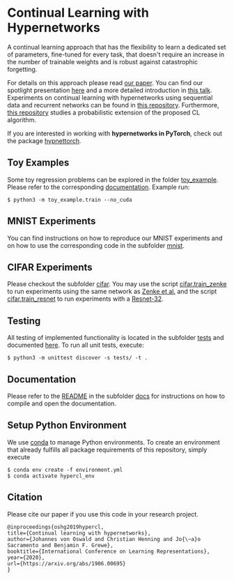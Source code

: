 # Continual Learning with Hypernetworks

A continual learning approach that has the flexibility to learn a dedicated set of parameters, fine-tuned for every task, that doesn't require an increase in the number of trainable weights and is robust against catastrophic forgetting.

For details on this approach please read [our paper](https://arxiv.org/abs/1906.00695). You can find our spotlight presentation [here](https://iclr.cc/virtual_2020/poster_SJgwNerKvB.html) and a more detailed introduction in [this talk](https://youtu.be/sFNAXF8H0IY?t=959). Experiments on continual learning with hypernetworks using sequential data and recurrent networks can be found in [this repository](https://github.com/mariacer/cl_in_rnns). Furthermore, [this repository](https://github.com/chrhenning/posterior_replay_cl) studies a probabilistic extension of the proposed CL algorithm.

If you are interested in working with **hypernetworks in PyTorch**, check out the package [hypnettorch](https://github.com/chrhenning/hypnettorch).

## Toy Examples

Some toy regression problems can be explored in the folder [toy_example](toy_example). Please refer to the corresponding [documentation](toy_example/README.md). Example run:

```console
$ python3 -m toy_example.train --no_cuda
```

## MNIST Experiments

You can find instructions on how to reproduce our MNIST experiments and on how to use the corresponding code in the subfolder [mnist](mnist).

## CIFAR Experiments

Please checkout the subfolder [cifar](cifar). You may use the script [cifar.train_zenke](cifar/train_zenke.py) to run experiments using the same network as [Zenke et al.](https://arxiv.org/abs/1703.04200) and the script [cifar.train_resnet](cifar/train_resnet.py) to run experiments with a [Resnet-32](https://arxiv.org/abs/1512.03385).

## Testing

All testing of implemented functionality is located in the subfolder [tests](tests) and documented [here](tests/README.md). To run all unit tests, execute:

```console
$ python3 -m unittest discover -s tests/ -t .
```

## Documentation

Please refer to the [README](docs/README.md) in the subfolder [docs](docs) for instructions on how to compile and open the documentation.

## Setup Python Environment

We use [conda](https://www.anaconda.com/) to manage Python environments. To create an environment that already fulfills all package requirements of this repository, simply execute

```console
$ conda env create -f environment.yml
$ conda activate hypercl_env
```

## Citation
Please cite our paper if you use this code in your research project.

```
@inproceedings{oshg2019hypercl,
title={Continual learning with hypernetworks},
author={Johannes von Oswald and Christian Henning and Jo{\~a}o Sacramento and Benjamin F. Grewe},
booktitle={International Conference on Learning Representations},
year={2020},
url={https://arxiv.org/abs/1906.00695}
}
```
